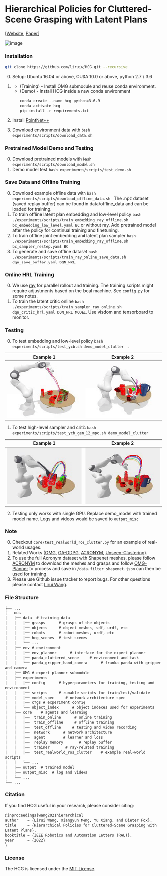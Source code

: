 # Hierarchical Policies for Cluttered-Scene Grasping with Latent Plans


[[Website](https://sites.google.com/view/latent-grasping), [Paper](https://arxiv.org/abs/2107.01518)]

![image](assets/hcg.gif)


### Installation
```bash
git clone https://github.com/liruiw/HCG.git --recursive
```

0. Setup: Ubuntu 16.04 or above, CUDA 10.0 or above, python 2.7 / 3.6

1. * (Training) - Install [OMG](https://github.com/liruiw/OMG-Planner) submodule and reuse conda environment.
   * (Demo) - Install HCG inside a new conda environment
	    ```angular2html
	    conda create --name hcg python=3.6.9
	    conda activate hcg
	    pip install -r requirements.txt
	    ```
2. Install [PointNet++](https://github.com/liruiw/Pointnet2_PyTorch)

3. Download environment data with ```bash experiments/scripts/download_data.sh ```

### Pretrained Model Demo and Testing
0. Download pretrained models with ```bash experiments/scripts/download_model.sh ```
1. Demo model test ```bash experiments/scripts/test_demo.sh```


### Save Data and Offline Training
0. Download example offline data with ```bash experiments/scripts/download_offline_data.sh ``` The .npz dataset (saved replay buffer) can be found in data/offline_data and can be loaded for training.
1. To train offline latent plan embedding and low-level policy ```bash ./experiments/scripts/train_embedding_ray_offline.sh bc_embedding_low_level.yaml BC``` or without ray. Add pretrained model after the policy for continual training and finetuning.
2. To train offline joint embedding and latent plan sampler ```bash ./experiments/scripts/train_embedding_ray_offline.sh bc_sampler_restep.yaml BC```
3. To generate and save offline dataset ```bash ./experiments/scripts/train_ray_online_save_data.sh dqn_save_buffer.yaml DQN_HRL```.

### Online HRL Training
0. We use [ray](https://github.com/ray-project/ray) for parallel rollout and training. The training scripts might require adjustments based on the local machine. See ```config.py``` for some notes.
1. To train the latent critic online ```bash ./experiments/scripts/train_sampler_ray_online.sh dqn_critic_hrl.yaml DQN_HRL MODEL```. Use visdom and tensorboard to monitor.

### Testing
0. To test embedding and low-level policy ```bash experiments/scripts/test_ycb.sh demo_model_clutter  ```.


Example 1      |  Example 2
:-------------------------:|:-------------------------:
<img src="assets/demo_embedding1.gif" width="240" height="180"/>  |  <img src="assets/demo_embedding2.gif" width="240" height="180"/>


1. To test high-level sampler and critic  ```bash experiments/scripts/test_ycb_gen_12_mpc.sh demo_model_clutter ```


Example 1      |  Example 2
:-------------------------:|:-------------------------:
<img src="assets/demo_sampler1.gif" width="240" height="180"/>  |  <img src="assets/demo_sampler2.gif" width="240" height="180"/>


2. Testing only works with single GPU. Replace demo_model with trained model name. Logs and videos would be saved to ```output_misc```


### Note
0. Checkout ```core/test_realworld_ros_clutter.py``` for an example of real-world usages.
1. Related Works ([OMG](https://github.com/liruiw/OMG-Planner), [GA-DDPG](https://github.com/liruiw/GA-DDPG), [ACRONYM](https://github.com/NVlabs/acronym), [Unseen-Clustering](https://github.com/NVlabs/UnseenObjectClustering)).
2. To use the full Acronym dataset with Shapenet meshes, please follow [ACRONYM](https://github.com/NVlabs/acronym#using-the-full-acronym-dataset) to download the meshes and grasps and follow [OMG-Planner](https://github.com/liruiw/OMG-Planner#process-new-shapes) to process and save in ```/data```. ```filter_shapenet.json``` can then be used for training.
3. Please use Github issue tracker to report bugs. For other questions please contact [Lirui Wang](mailto:wangliruisz@gmail.com).

### File Structure
```angular2html
├── ...
├── HCG
|   |── data  # training data
|   |   |── grasps      # grasps of the objects
|   |   |── objects     # object meshes, sdf, urdf, etc
|   |   |── robots      # robot meshes, urdf, etc
|   |   |── hcg_scenes  # test scenes
|   |   └── ...
|   |── env # environment
|   |   |── env_planner      # interface for the expert planner
|   |   |── panda_cluttered_scene     # environment and task
|   |   └── panda_gripper_hand_camera      # franka panda with gripper and camera
|   |── OMG # expert planner submodule
|   |── experiments
|   |   |── config      # hyperparameters for training, testing and environment
|   |   |── scripts     # runable scripts for train/test/validate
|   |   |── model_spec     # network architecture spec
|   |   |── cfgs # experiment config
|   |   └── object_index      # object indexes used for experiments
|   |── core    # agents and learning
|   |   |──  train_online      # online training
|   |   |──  train_offline     # offline training
|   |   |──  test_offline     # testing and video recording
|   |   |──  network      # network architecture
|   |   |──  agent        # learner and loss
|   |   |──  replay memory       # replay buffer
|   |   |──  trainer       # ray-related training
|   |   |──  test_realworld_ros_clutter    # example real-world scripts
|   |   └── ...
|   |── output  # trained model
|   |── output_misc  # log and videos
|   └── ...
└── ...
```

### Citation
If you find HCG useful in your research, please consider citing:
```
@inproceedings{wang2021hierarchical,
author    = {Lirui Wang, Xiangyun Meng, Yu Xiang, and Dieter Fox},
title     = {Hierarchical Policies for Cluttered-Scene Grasping with Latent Plans},
booktitle = {IEEE Robotics and Automation Letters (RAL)},
year      = {2022}
}
```

### License
The HCG is licensed under the [MIT License](LICENSE).
